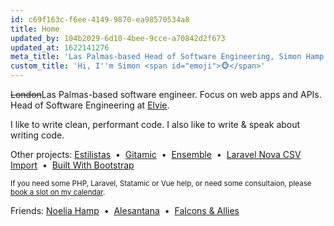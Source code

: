 ```yaml
---
id: c69f163c-f6ee-4149-9870-ea98570534a8
title: Home
updated_by: 104b2029-6d10-4bee-9cce-a70842d2f673
updated_at: 1622141276
meta_title: 'Las Palmas-based Head of Software Engineering, Simon Hamp'
custom_title: 'Hi, I''m Simon <span id="emoji">🐵</span>'
---
```

<script>
    setInterval(function() {
        let emojis = ['🐵', '🙈', '🙉', '🙊', '🐒', '😂'];
        document.getElementById('emoji').innerHTML = emojis[Math.floor(Math.random() * emojis.length)];
    }, 1000);
</script>

<p>
  	<strike>London</strike>Las Palmas-based software engineer. Focus on web apps and APIs.
    Head of Software Engineering at <a href="https://www.elvie.com" target="_blank" class="text-blue">Elvie</a>.
</p>

<p>
    I like to write clean, performant code. I also like to write & speak about writing code.
</p>

<p>
    Other projects:
    <a href="https://estilistas.co.uk" target="_blank">Estilistas</a>
  	&nbsp;&bull;&nbsp;
    <a href="https://statamic.com/addons/simonhamp/gitamic" target="_blank">Gitamic</a>
    &nbsp;&bull;&nbsp;
    <a href="https://ens.emble.app/" target="_blank">Ensemble</a>
    &nbsp;&bull;&nbsp;
    <a href="https://github.com/simonhamp/laravel-nova-csv-import" target="_blank">Laravel Nova CSV Import</a>
    &nbsp;&bull;&nbsp;
    <a href="https://builtwithbootstrap.com" target="_blank">Built With Bootstrap</a>
</p>

<p>
    <small>
        If you need some PHP, Laravel, Statamic or Vue help, or need some consultaion, please
        <a href="" onclick="Calendly.initPopupWidget({url: 'https://calendly.com/simon-hamp'});return false;">book a slot on my calendar</a>.
    </small>
</p>

<p>
    Friends:
    <a href="https://noeliahamp.com/" target="_blank">Noelia Hamp</a>
    &nbsp;&bull;&nbsp;
    <a href="https://www.alesantana.tk/" target="_blank">Alesantana</a>
    &nbsp;&bull;&nbsp;
    <a href="http://www.falconsandallies.co.uk/" target="_blank">Falcons & Allies</a>
</p>